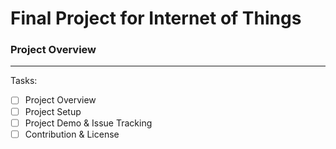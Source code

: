 # Final Project for Internet of Things
### Project Overview

----
Tasks:
- [ ] Project Overview
- [ ] Project Setup
- [ ] Project Demo & Issue Tracking
- [ ] Contribution & License
